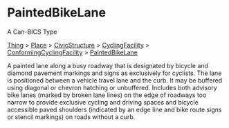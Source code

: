 # PaintedBikeLane

A Can-BICS Type

[Thing](https://schema.org/Thing) > [Place](https://schema.org/Place) > [CivicStructure](https://schema.org/CivicStructure) > [CyclingFacility](CyclingFacility) > [ConformingCyclingFacility](ConformingCyclingFacility) > [PaintedBikeLane](PaintedBikeLane)

A painted lane along a busy roadway that is designated by bicycle and diamond pavement markings and signs as exclusively for cyclists. The lane is positioned between a vehicle travel lane and the curb. It may be buffered using diagonal or chevron hatching or unbuffered. Includes both advisory bike lanes (marked by broken lane lines) on the edge of roadways too narrow to provide exclusive cycling and driving spaces and bicycle accessible paved shoulders (indicated by an edge line and bike route signs or stencil markings) on roads without a curb.